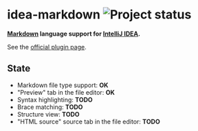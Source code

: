 idea-markdown ![Project status](http://stillmaintained.com/nicoulaj/idea-markdown.png)
======================================================================================

**[Markdown](http://daringfireball.net/projects/markdown) language support for [IntelliJ IDEA](http://www.jetbrains.com/idea).**

See the [official plugin page](http://plugins.intellij.net/plugin/?idea&id=5970).


## State

 * Markdown file type support: **OK**
 * "Preview" tab in the file editor: **OK**
 * Syntax highlighting: **TODO**
 * Brace matching: **TODO**
 * Structure view: **TODO**
 * "HTML source" source tab in the file editor: **TODO**
 